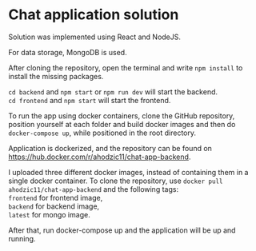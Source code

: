 # Chat application solution

Solution was implemented using React and NodeJS. 

For data storage, MongoDB is used. 


After cloning the repository, open the terminal and write `npm install` to install the missing packages.

`cd backend` and `npm start` or `npm run dev` will start the backend. \
`cd frontend` and `npm start` will start the frontend.

To run the app using docker containers, clone the GitHub repository, position yourself at each folder and build docker images and then do `docker-compose up`, while positioned in the root directory.

Application is dockerized, and the repository can be found on https://hub.docker.com/r/ahodzic11/chat-app-backend.

I uploaded three different docker images, instead of containing them in a single docker container.
To clone the repository, use `docker pull ahodzic11/chat-app-backend` and the following tags:\
`frontend` for frontend image, \
`backend` for backend image, \
`latest` for mongo image. 

After that, run docker-compose up and the application will be up and running.
